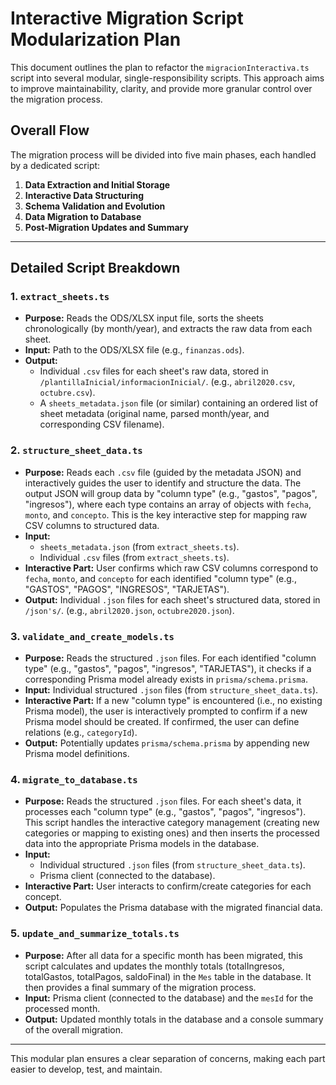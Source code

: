 # Interactive Migration Script Modularization Plan

This document outlines the plan to refactor the `migracionInteractiva.ts` script into several modular, single-responsibility scripts. This approach aims to improve maintainability, clarity, and provide more granular control over the migration process.

## Overall Flow

The migration process will be divided into five main phases, each handled by a dedicated script:

1.  **Data Extraction and Initial Storage**
2.  **Interactive Data Structuring**
3.  **Schema Validation and Evolution**
4.  **Data Migration to Database**
5.  **Post-Migration Updates and Summary**

---

## Detailed Script Breakdown

### 1. `extract_sheets.ts`

*   **Purpose:** Reads the ODS/XLSX input file, sorts the sheets chronologically (by month/year), and extracts the raw data from each sheet.
*   **Input:** Path to the ODS/XLSX file (e.g., `finanzas.ods`).
*   **Output:**
    *   Individual `.csv` files for each sheet's raw data, stored in `/plantillaInicial/informacionInicial/`. (e.g., `abril2020.csv`, `octubre.csv`).
    *   A `sheets_metadata.json` file (or similar) containing an ordered list of sheet metadata (original name, parsed month/year, and corresponding CSV filename).

### 2. `structure_sheet_data.ts`

*   **Purpose:** Reads each `.csv` file (guided by the metadata JSON) and interactively guides the user to identify and structure the data. The output JSON will group data by "column type" (e.g., "gastos", "pagos", "ingresos"), where each type contains an array of objects with `fecha`, `monto`, and `concepto`. This is the key interactive step for mapping raw CSV columns to structured data.
*   **Input:**
    *   `sheets_metadata.json` (from `extract_sheets.ts`).
    *   Individual `.csv` files (from `extract_sheets.ts`).
*   **Interactive Part:** User confirms which raw CSV columns correspond to `fecha`, `monto`, and `concepto` for each identified "column type" (e.g., "GASTOS", "PAGOS", "INGRESOS", "TARJETAS").
*   **Output:** Individual `.json` files for each sheet's structured data, stored in `/json's/`. (e.g., `abril2020.json`, `octubre2020.json`).

### 3. `validate_and_create_models.ts`

*   **Purpose:** Reads the structured `.json` files. For each identified "column type" (e.g., "gastos", "pagos", "ingresos", "TARJETAS"), it checks if a corresponding Prisma model already exists in `prisma/schema.prisma`.
*   **Input:** Individual structured `.json` files (from `structure_sheet_data.ts`).
*   **Interactive Part:** If a new "column type" is encountered (i.e., no existing Prisma model), the user is interactively prompted to confirm if a new Prisma model should be created. If confirmed, the user can define relations (e.g., `categoryId`).
*   **Output:** Potentially updates `prisma/schema.prisma` by appending new Prisma model definitions.

### 4. `migrate_to_database.ts`

*   **Purpose:** Reads the structured `.json` files. For each sheet's data, it processes each "column type" (e.g., "gastos", "pagos", "ingresos"). This script handles the interactive category management (creating new categories or mapping to existing ones) and then inserts the processed data into the appropriate Prisma models in the database.
*   **Input:**
    *   Individual structured `.json` files (from `structure_sheet_data.ts`).
    *   Prisma client (connected to the database).
*   **Interactive Part:** User interacts to confirm/create categories for each concept.
*   **Output:** Populates the Prisma database with the migrated financial data.

### 5. `update_and_summarize_totals.ts`

*   **Purpose:** After all data for a specific month has been migrated, this script calculates and updates the monthly totals (totalIngresos, totalGastos, totalPagos, saldoFinal) in the `Mes` table in the database. It then provides a final summary of the migration process.
*   **Input:** Prisma client (connected to the database) and the `mesId` for the processed month.
*   **Output:** Updated monthly totals in the database and a console summary of the overall migration.

---

This modular plan ensures a clear separation of concerns, making each part easier to develop, test, and maintain.
